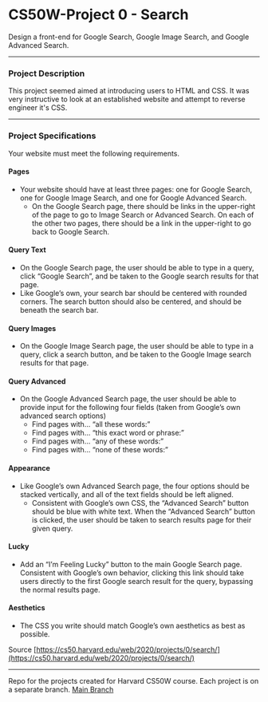 # CS50W-Project 0 - Search
Design a front-end for Google Search, Google Image Search, and Google Advanced Search.

---

### Project Description
This project seemed aimed at introducing users to HTML and CSS. It was very instructive to look at an established website and attempt to reverse engineer it's CSS. 

---

### Project Specifications

Your website must meet the following requirements.

#### Pages
- Your website should have at least three pages: one for Google Search, one for Google Image Search, and one for Google Advanced Search.
  - On the Google Search page, there should be links in the upper-right of the page to go to Image Search or Advanced Search. On each of the other two pages, there should be a link in the upper-right to go back to Google Search.
#### Query Text
-  On the Google Search page, the user should be able to type in a query, click “Google Search”, and be taken to the Google search results for that page.
  - Like Google’s own, your search bar should be centered with rounded corners. The search button should also be centered, and should be beneath the search bar.
#### Query Images
- On the Google Image Search page, the user should be able to type in a query, click a search button, and be taken to the Google Image search results for that page.
#### Query Advanced
- On the Google Advanced Search page, the user should be able to provide input for the following four fields (taken from Google’s own advanced search options)
  - Find pages with… “all these words:”
  - Find pages with… “this exact word or phrase:”
  - Find pages with… “any of these words:”
  - Find pages with… “none of these words:”
#### Appearance
- Like Google’s own Advanced Search page, the four options should be stacked vertically, and all of the text fields should be left aligned.
  - Consistent with Google’s own CSS, the “Advanced Search” button should be blue with white text. When the “Advanced Search” button is clicked, the user should be taken to search results page for their given query.
#### Lucky
- Add an “I’m Feeling Lucky” button to the main Google Search page. Consistent with Google’s own behavior, clicking this link should take users directly to the first Google search result for the query, bypassing the normal results page.
#### Aesthetics 
- The CSS you write should match Google’s own aesthetics as best as possible.

Source [https://cs50.harvard.edu/web/2020/projects/0/search/](https://cs50.harvard.edu/web/2020/projects/0/search/)

---

Repo for the projects created for Harvard CS50W course. Each project is on a separate branch. [Main Branch](https://github.com/kevinbeirne1/CS50W-Projects) 

